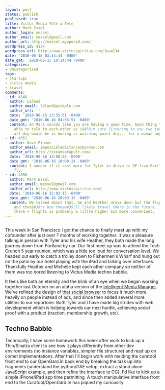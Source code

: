 ```yaml
---
layout: post
status: publish
published: true
title: Victus Media Tete a Tete
author: Mark Essel
author_login: messel
author_email: messel@gmail.com
author_url: http://messel.myopenid.com/
wordpress_id: 4134
wordpress_url: http://www.victusspiritus.com/?p=4134
date: '2010-06-15 03:14:44 -0400'
date_gmt: '2010-06-15 10:14:44 -0400'
categories:
- Uncategorized
tags:
- startups
- victus media
- travel
comments:
- id: 4548
  author: Leland
  author_email: leland@pickple.com
  author_url: ''
  date: '2010-06-15 23:55:51 -0400'
  date_gmt: '2010-06-16 04:55:51 -0400'
  content: Ah Mark sounds like you are having a good time. Good thing the ladies were
    able to talk to each-other as i&#39;m sure listening to you two techno babble
    all day would be as boring as watching paint dry... for a woman anyways :)
- id: 4552
  author: Dave Pinsen
  author_email: impossibledistances@yahoo.com
  author_url: http://steamcatapult.com/
  date: '2010-06-16 13:08:24 -0400'
  date_gmt: '2010-06-16 18:08:24 -0400'
  content: I wonder if it cost more for Tyler to drive to SF from Portland than to
    fly.
- id: 4556
  author: Mark Essel
  author_email: messel@gmail.com
  author_url: http://www.victusspiritus.com/
  date: '2010-06-16 15:03:15 -0400'
  date_gmt: '2010-06-16 20:03:15 -0400'
  content: We talked about that, he and Heather drove down but the flights are cheaper
    and that&#39;s how they&#39;ll likely travel there in the future. The rental car
    there + flights is probably a little higher but more convenient.
---
```

<p><a href="{{ site.url }}/assets/2010/06/p_604_404_AFB2D05A-84F1-4D0A-BB09-0421FA85B1C7.jpeg"><img src="{{ site.url }}/assets/2010/06/p_604_404_AFB2D05A-84F1-4D0A-BB09-0421FA85B1C7.jpeg" alt="" class="alignnone size-full" /></a></p>
<p>This week in San Francisco I got the chance to finally meet up with my cofounder after just over 7 months of working together. It was a pleasure talking in person with Tyler and his wife Heather, they both made the long journey down from Portland by car. Our first meet up was to attend the Tech Crunch 5 year reunion, which was a little too loud for conversation level. We headed out early to catch a trolley down to Fishermen's Wharf and hung out on the patio by our hotel playing with the iPad and talking over interfaces. Thankfully Heather and Michelle kept each other company so neither of them was too bored listening to Victus Media techno babble. </p>
<p>It feels like both an eternity and the blink of an eye when we began working together last October on an alpha version of the <a href="http://victusmedia.com/intelligent-advertising/">Intelligent Media Manager</a>. We've refined the design of <a href="http://imagebrowser.heroku.com">that social browser</a> to focus it much more heavily on people instead of ads, and since then added several more utilities to our reportoire. Both Tyler and I have made big strides with web development which is helping towards our next hurdle, achieving social proof with a product (traction, membership growth, etc). </p>
<h2>Techno Babble</h2>
<p>Technically, I have some homework this week after work to kick up a Thin/Sinatra client to see how it plays differently from other dev environments (no instance variables, simpler file structure) and read up on comet implementations. After that I'll begin work with melding the curatool front end to our OpenGard.in back end by breaking the task up into fragments (understand the python/GAE setup, extract a stand alone JavaScript example, and then refine the interface to OG). I'd like to kick up a simple iPhone/iPad app time permitting. A touch manipulative interface front end to the Curatool/OpenGard.in has piqued my curiousity. </p>
